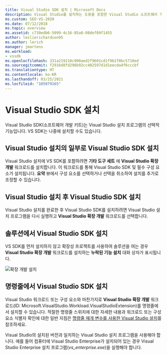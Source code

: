 ```yaml
---
title: Visual Studio SDK 설치 | Microsoft Docs
description: Visual Studio를 설치하는 도중을 포함한 Visual Studio 소프트웨어 개발 키트를 설치하는 옵션에 대해 알아봅니다.
ms.custom: SEO-VS-2020
ms.date: 07/12/2018
ms.topic: overview
ms.assetid: c730edb6-5099-4c16-85a8-08def09f1455
author: leslierichardson95
ms.author: lerich
manager: jmartens
ms.workload:
- vssdk
ms.openlocfilehash: 331a219210c990aed2f9601cd1f9b1f0bc5710ed
ms.sourcegitcommit: f2916d8fd296b92cc402597d1d1eecda4f6cccbf
ms.translationtype: HT
ms.contentlocale: ko-KR
ms.lasthandoff: 03/25/2021
ms.locfileid: "105079165"
---
```

# <a name="install-the-visual-studio-sdk"></a>Visual Studio SDK 설치

Visual Studio SDK(소프트웨어 개발 키트)는 Visual Studio 설치 프로그램의 선택적 기능입니다. VS SDK는 나중에 설치할 수도 있습니다.

## <a name="install-the-visual-studio-sdk-as-part-of-a-visual-studio-installation"></a>Visual Studio 설치의 일부로 Visual Studio SDK 설치

Visual Studio 설치에 VS SDK를 포함하려면 **기타 도구 세트** 에 **Visual Studio 확장 개발** 워크로드를 설치합니다. 이 워크로드를 통해 Visual Studio SDK 및 필수 구성 요소가 설치됩니다. **요약** 뷰에서 구성 요소를 선택하거나 선택을 취소하여 설치를 추가로 조정할 수 있습니다.

## <a name="install-the-visual-studio-sdk-after-installing-visual-studio"></a>Visual Studio 설치 후 Visual Studio SDK 설치

Visual Studio 설치를 완료한 후 Visual Studio SDK를 설치하려면 Visual Studio 설치 프로그램을 다시 실행하고 **Visual Studio 확장 개발** 워크로드를 선택합니다.

## <a name="install-the-visual-studio-sdk-from-a-solution"></a>솔루션에서 Visual Studio SDK 설치

VS SDK를 먼저 설치하지 않고 확장성 프로젝트를 사용하여 솔루션을 여는 경우 **Visual Studio 확장 개발** 워크로드를 설치하는 **누락된 기능 설치** 대화 상자가 표시됩니다.

![확장 개발 설치](../extensibility/media/install-extension-development.png "확장 개발 설치")

## <a name="install-the-visual-studio-sdk-from-the-command-line"></a>명령줄에서 Visual Studio SDK 설치

Visual Studio 워크로드 또는 구성 요소와 마찬가지로 **Visual Studio 확장 개발** 워크로드(ID: Microsoft.VisualStudio.Workload.VisualStudioExtension)를 명령줄에서 설치할 수 있습니다. 적절한 명령줄 스위치에 대한 자세한 내용과 워크로드 또는 구성 요소 식별자 확인에 대한 일반 지침은 [명령줄 매개 변수를 사용한 Visual Studio 설치](../install/use-command-line-parameters-to-install-visual-studio.md)를 참조하세요.

Visual Studio의 설치된 버전과 일치하는 Visual Studio 설치 프로그램을 사용해야 합니다. 예를 들어 컴퓨터에 Visual Studio Enterprise가 설치되어 있는 경우 Visual Studio Enterprise 설치 프로그램(*vs_enterprise.exe*)을 실행해야 합니다.

